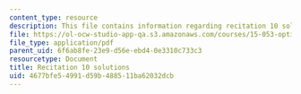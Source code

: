```yaml
---
content_type: resource
description: This file contains information regarding recitation 10 solutions.
file: https://ol-ocw-studio-app-qa.s3.amazonaws.com/courses/15-053-optimization-methods-in-management-science-spring-2013/4677bfe54991d59b488511ba62032dcb_MIT15_053S13_rec10sol.pdf
file_type: application/pdf
parent_uid: 6f6ab8fe-23e9-d56e-ebd4-0e3310c733c3
resourcetype: Document
title: Recitation 10 solutions
uid: 4677bfe5-4991-d59b-4885-11ba62032dcb
---
```

